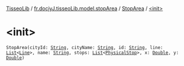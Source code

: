[TisseoLib](../../index.md) / [fr.docjyJ.tisseoLib.model.stopArea](../index.md) / [StopArea](index.md) / [&lt;init&gt;](./-init-.md)

# &lt;init&gt;

`StopArea(cityId: `[`String`](https://kotlinlang.org/api/latest/jvm/stdlib/kotlin/-string/index.html)`, cityName: `[`String`](https://kotlinlang.org/api/latest/jvm/stdlib/kotlin/-string/index.html)`, id: `[`String`](https://kotlinlang.org/api/latest/jvm/stdlib/kotlin/-string/index.html)`, line: `[`List`](https://kotlinlang.org/api/latest/jvm/stdlib/kotlin.collections/-list/index.html)`<`[`Line`](../../fr.docjy-j.tisseo-lib.model.line/-line/index.md)`>, name: `[`String`](https://kotlinlang.org/api/latest/jvm/stdlib/kotlin/-string/index.html)`, stops: `[`List`](https://kotlinlang.org/api/latest/jvm/stdlib/kotlin.collections/-list/index.html)`<`[`PhysicalStop`](../../fr.docjy-j.tisseo-lib.model.stop-point/-physical-stop/index.md)`>, x: `[`Double`](https://kotlinlang.org/api/latest/jvm/stdlib/kotlin/-double/index.html)`, y: `[`Double`](https://kotlinlang.org/api/latest/jvm/stdlib/kotlin/-double/index.html)`)`